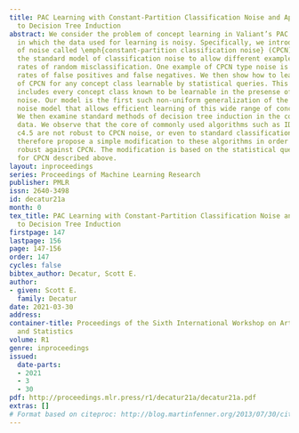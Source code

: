 ```yaml
---
title: PAC Learning with Constant-Partition Classification Noise and Applications
  to Decision Tree Induction
abstract: We consider the problem of concept learning in Valiant’s PAC learning model
  in which the data used for learning is noisy. Specifically, we introduce a new model
  of noise called \emph{constant-partition classification noise} (CPCN) which generalizes
  the standard model of classification noise to allow different examples to have different
  rates of random misclassification. One example of CPCN type noise is data with differing
  rates of false positives and false negatives. We then show how to learn in the presense
  of CPCN for any concept class learnable by statistical queries. This set of classes
  includes every concept class known to be learnable in the presense of standard classification
  noise. Our model is the first such non-uniform generalization of the standard classification
  noise model that allows efficient learning of this wide range of concept classes.
  We then examine standard methods of decision tree induction in the context of noisy
  data. We observe that the core of commonly used algorithms such as ID3, CART and
  c4.5 are not robust to CPCN noise, or even to standard classification noise. We
  therefore propose a simple modification to these algorithms in order to make them
  robust against CPCN. The modification is based on the statistical query techniques
  for CPCN described above.
layout: inproceedings
series: Proceedings of Machine Learning Research
publisher: PMLR
issn: 2640-3498
id: decatur21a
month: 0
tex_title: PAC Learning with Constant-Partition Classification Noise and Applications
  to Decision Tree Induction
firstpage: 147
lastpage: 156
page: 147-156
order: 147
cycles: false
bibtex_author: Decatur, Scott E.
author:
- given: Scott E.
  family: Decatur
date: 2021-03-30
address:
container-title: Proceedings of the Sixth International Workshop on Artificial Intelligence
  and Statistics
volume: R1
genre: inproceedings
issued:
  date-parts:
  - 2021
  - 3
  - 30
pdf: http://proceedings.mlr.press/r1/decatur21a/decatur21a.pdf
extras: []
# Format based on citeproc: http://blog.martinfenner.org/2013/07/30/citeproc-yaml-for-bibliographies/
---
```

